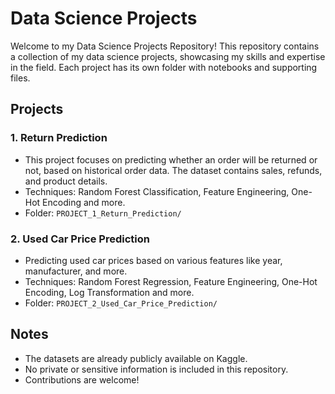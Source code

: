 # Data Science Projects

Welcome to my Data Science Projects Repository! This repository contains a collection of my data science projects, showcasing my skills and expertise in the field.
Each project has its own folder with notebooks and supporting files.

## Projects

### 1. Return Prediction
- This project focuses on predicting whether an order will be returned or not, based on historical order data. The dataset contains sales, refunds, and product details.
- Techniques: Random Forest Classification, Feature Engineering, One-Hot Encoding and more.
- Folder: `PROJECT_1_Return_Prediction/`

### 2. Used Car Price Prediction
- Predicting used car prices based on various features like year, manufacturer, and more.
- Techniques: Random Forest Regression, Feature Engineering, One-Hot Encoding, Log Transformation and more.
- Folder: `PROJECT_2_Used_Car_Price_Prediction/`


## Notes
- The datasets are already publicly available on Kaggle.
- No private or sensitive information is included in this repository.
- Contributions are welcome!

